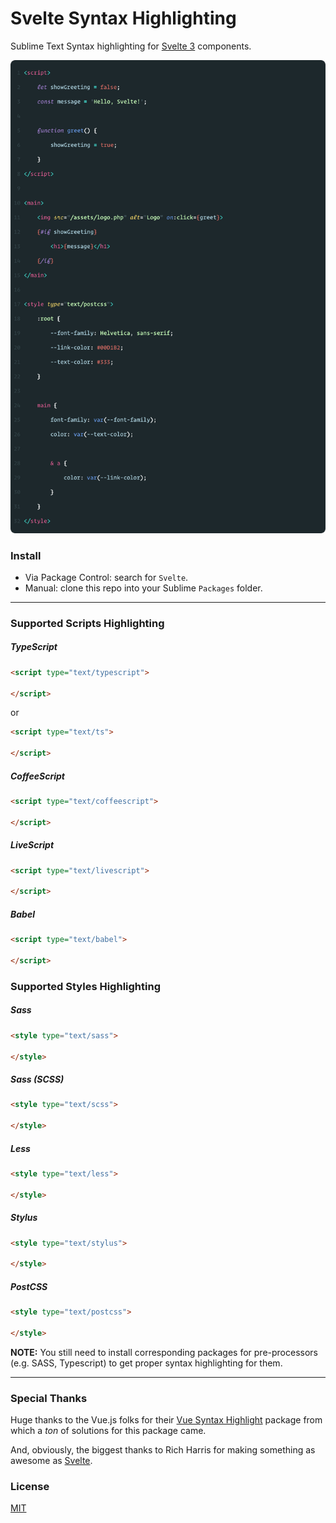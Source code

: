 # Svelte Syntax Highlighting

Sublime Text Syntax highlighting for [Svelte 3](https://svelte.dev/) components.

<img src="media/hello-world-3.png">

### Install

- Via Package Control: search for `Svelte`.
- Manual: clone this repo into your Sublime `Packages` folder.

---

### Supported Scripts Highlighting

##### TypeScript
```html
<script type="text/typescript">

</script>
```
or
```html
<script type="text/ts">

</script>
```

##### CoffeeScript
```html
<script type="text/coffeescript">

</script>
```

##### LiveScript
```html
<script type="text/livescript">

</script>
```

##### Babel
```html
<script type="text/babel">

</script>
```

### Supported Styles Highlighting

##### Sass
```html
<style type="text/sass">

</style>
```

##### Sass (SCSS)
```html
<style type="text/scss">

</style>
```

##### Less
```html
<style type="text/less">

</style>
```

##### Stylus
```html
<style type="text/stylus">

</style>
```

##### PostCSS
```html
<style type="text/postcss">

</style>
```

**NOTE:** You still need to install corresponding packages for pre-processors (e.g. SASS, Typescript) to get proper syntax highlighting for them.

---

### Special Thanks

Huge thanks to the Vue.js folks for their [Vue Syntax Highlight](https://github.com/vuejs/vue-syntax-highlight/) package from which a *ton* of solutions for this package came.

And, obviously, the biggest thanks to Rich Harris for making something as awesome as [Svelte](https://svelte.dev/).

### License

[MIT](http://opensource.org/licenses/MIT)
